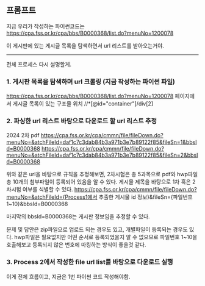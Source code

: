 ## 프롬프트

지금 우리가 작성하는 파이썬코드는
https://cpa.fss.or.kr/cpa/bbs/B0000368/list.do?menuNo=1200078

이 게시판에 있는 게시글 목록을 탐색하면서 url 리스트를 받아오는거야.

-----
전체 프로세스 다시 설명할게.

### 1. 게시판 목록을 탐색하며 url 크롤링 (지금 작성하는 파이썬 파일)
https://cpa.fss.or.kr/cpa/bbs/B0000368/list.do?menuNo=1200078
페이지에서 게시글 목록이 있는 구조물 위치
//*[@id="container"]/div[2]

### 2. 파싱한 url 리스트 바탕으로 다운로드 할 url 리스트 추정
2024 2차 
pdf
https://cpa.fss.or.kr/cpa/cmmn/file/fileDown.do?menuNo=&atchFileId=daf1c7c3dab84b3a971b3e7b89122f85&fileSn=1&bbsId=B0000368
https://cpa.fss.or.kr/cpa/cmmn/file/fileDown.do?menuNo=&atchFileId=daf1c7c3dab84b3a971b3e7b89122f85&fileSn=2&bbsId=B0000368

위와 같은 url을 바탕으로 규칙을 추정해보면, 2차시험은 총 5과목으로 pdf와 hwp파일 총 10개의 첨부파일이 등록되어 있음을 알 수 있다. 게시물 제목을 바탕으로 1차 혹은 2차시험 여부를 식별할 수 있다.
https://cpa.fss.or.kr/cpa/cmmn/file/fileDown.do?menuNo=&atchFileId={Process1에서 추출한 게시물 id 정보}&fileSn={파일번호1~10}&bbsId=B0000368

마지막의 bbsId=B0000368는 게시판 정보임을 추정할 수 있다. 

문제 및 답안은 zip파일으로 업로드 되는 경우도 있고, 개별파일이 등록되는 경우도 있다.
hwp파일은 필요없지만 어떤 순서로 등록되었을지 알 수 없으므로
파일번호 1~10을 호출해보고 등록되지 않은 번호에 마킹하는 방식이 좋을것 같다.

### 3. Process 2에서 작성한 file url list를 바탕으로 다운로드 실행

이게 전체 흐름이고, 지금은 1번 파이썬 코드 작성해야함. 